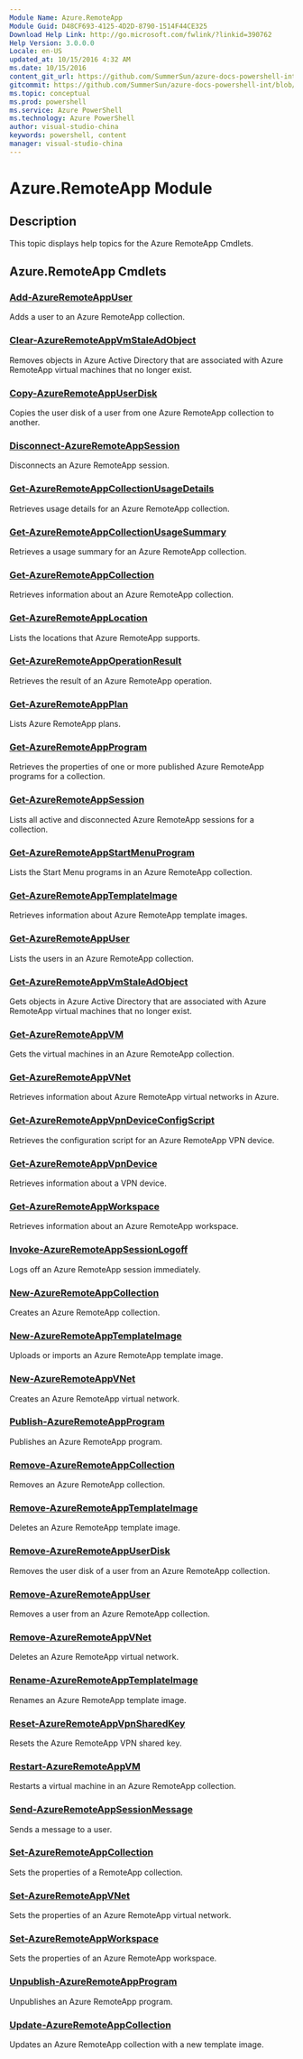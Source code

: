 ```yaml
---
Module Name: Azure.RemoteApp
Module Guid: D48CF693-4125-4D2D-8790-1514F44CE325
Download Help Link: http://go.microsoft.com/fwlink/?linkid=390762
Help Version: 3.0.0.0
Locale: en-US
updated_at: 10/15/2016 4:32 AM
ms.date: 10/15/2016
content_git_url: https://github.com/SummerSun/azure-docs-powershell-int/blob/master/azureps-cmdlets-docs/ServiceManagement/Azure.RemoteApp/v2.0/CmdletMDs/Azure.RemoteApp.md
gitcommit: https://github.com/SummerSun/azure-docs-powershell-int/blob/1bfd8e268acfc1799ad3f17c5a982578f54443cf/azureps-cmdlets-docs/ServiceManagement/Azure.RemoteApp/v2.0/CmdletMDs/Azure.RemoteApp.md
ms.topic: conceptual
ms.prod: powershell
ms.service: Azure PowerShell
ms.technology: Azure PowerShell
author: visual-studio-china
keywords: powershell, content
manager: visual-studio-china
---
```


# Azure.RemoteApp Module
## Description
This topic displays help topics for the Azure RemoteApp Cmdlets. 

## Azure.RemoteApp Cmdlets
### [Add-AzureRemoteAppUser](Add-AzureRemoteAppUser.md)
Adds a user to an Azure RemoteApp collection.


### [Clear-AzureRemoteAppVmStaleAdObject](Clear-AzureRemoteAppVmStaleAdObject.md)
Removes objects in Azure Active Directory that are associated with Azure RemoteApp virtual machines that no longer exist.


### [Copy-AzureRemoteAppUserDisk](Copy-AzureRemoteAppUserDisk.md)
Copies the user disk of a user from one Azure RemoteApp collection to another.


### [Disconnect-AzureRemoteAppSession](Disconnect-AzureRemoteAppSession.md)
Disconnects an Azure RemoteApp session.


### [Get-AzureRemoteAppCollectionUsageDetails](Get-AzureRemoteAppCollectionUsageDetails.md)
Retrieves usage details for an Azure RemoteApp collection.


### [Get-AzureRemoteAppCollectionUsageSummary](Get-AzureRemoteAppCollectionUsageSummary.md)
Retrieves a usage summary for an Azure RemoteApp collection.


### [Get-AzureRemoteAppCollection](Get-AzureRemoteAppCollection.md)
Retrieves information about an Azure RemoteApp collection.


### [Get-AzureRemoteAppLocation](Get-AzureRemoteAppLocation.md)
Lists the locations that Azure RemoteApp supports.


### [Get-AzureRemoteAppOperationResult](Get-AzureRemoteAppOperationResult.md)
Retrieves the result of an Azure RemoteApp operation.


### [Get-AzureRemoteAppPlan](Get-AzureRemoteAppPlan.md)
Lists Azure RemoteApp plans.


### [Get-AzureRemoteAppProgram](Get-AzureRemoteAppProgram.md)
Retrieves the properties of one or more published Azure RemoteApp programs for a collection.


### [Get-AzureRemoteAppSession](Get-AzureRemoteAppSession.md)
Lists all active and disconnected Azure RemoteApp sessions for a collection.


### [Get-AzureRemoteAppStartMenuProgram](Get-AzureRemoteAppStartMenuProgram.md)
Lists the Start Menu programs in an Azure RemoteApp collection.


### [Get-AzureRemoteAppTemplateImage](Get-AzureRemoteAppTemplateImage.md)
Retrieves information about Azure RemoteApp template images.


### [Get-AzureRemoteAppUser](Get-AzureRemoteAppUser.md)
Lists the users in an Azure RemoteApp collection.


### [Get-AzureRemoteAppVmStaleAdObject](Get-AzureRemoteAppVmStaleAdObject.md)
Gets objects in Azure Active Directory that are associated with Azure RemoteApp virtual machines that no longer exist.


### [Get-AzureRemoteAppVM](Get-AzureRemoteAppVM.md)
Gets the virtual machines in an Azure RemoteApp collection.


### [Get-AzureRemoteAppVNet](Get-AzureRemoteAppVNet.md)
Retrieves information about Azure RemoteApp virtual networks in Azure.


### [Get-AzureRemoteAppVpnDeviceConfigScript](Get-AzureRemoteAppVpnDeviceConfigScript.md)
Retrieves the configuration script for an Azure RemoteApp VPN device.


### [Get-AzureRemoteAppVpnDevice](Get-AzureRemoteAppVpnDevice.md)
Retrieves information about a VPN device.


### [Get-AzureRemoteAppWorkspace](Get-AzureRemoteAppWorkspace.md)
Retrieves information about an Azure RemoteApp workspace.


### [Invoke-AzureRemoteAppSessionLogoff](Invoke-AzureRemoteAppSessionLogoff.md)
Logs off an Azure RemoteApp session immediately.


### [New-AzureRemoteAppCollection](New-AzureRemoteAppCollection.md)
Creates an Azure RemoteApp collection.


### [New-AzureRemoteAppTemplateImage](New-AzureRemoteAppTemplateImage.md)
Uploads or imports an Azure RemoteApp template image.


### [New-AzureRemoteAppVNet](New-AzureRemoteAppVNet.md)
Creates an Azure RemoteApp virtual network.


### [Publish-AzureRemoteAppProgram](Publish-AzureRemoteAppProgram.md)
Publishes an Azure RemoteApp program.


### [Remove-AzureRemoteAppCollection](Remove-AzureRemoteAppCollection.md)
Removes an Azure RemoteApp collection.


### [Remove-AzureRemoteAppTemplateImage](Remove-AzureRemoteAppTemplateImage.md)
Deletes an Azure RemoteApp template image.


### [Remove-AzureRemoteAppUserDisk](Remove-AzureRemoteAppUserDisk.md)
Removes the user disk of a user from an Azure RemoteApp collection.


### [Remove-AzureRemoteAppUser](Remove-AzureRemoteAppUser.md)
Removes a user from an Azure RemoteApp collection.


### [Remove-AzureRemoteAppVNet](Remove-AzureRemoteAppVNet.md)
Deletes an Azure RemoteApp virtual network.


### [Rename-AzureRemoteAppTemplateImage](Rename-AzureRemoteAppTemplateImage.md)
Renames an Azure RemoteApp template image.


### [Reset-AzureRemoteAppVpnSharedKey](Reset-AzureRemoteAppVpnSharedKey.md)
Resets the Azure RemoteApp VPN shared key.


### [Restart-AzureRemoteAppVM](Restart-AzureRemoteAppVM.md)
Restarts a virtual machine in an Azure RemoteApp collection.


### [Send-AzureRemoteAppSessionMessage](Send-AzureRemoteAppSessionMessage.md)
Sends a message to a user.


### [Set-AzureRemoteAppCollection](Set-AzureRemoteAppCollection.md)
Sets the properties of a RemoteApp collection.


### [Set-AzureRemoteAppVNet](Set-AzureRemoteAppVNet.md)
Sets the properties of an Azure RemoteApp virtual network.


### [Set-AzureRemoteAppWorkspace](Set-AzureRemoteAppWorkspace.md)
Sets the properties of an Azure RemoteApp workspace.


### [Unpublish-AzureRemoteAppProgram](Unpublish-AzureRemoteAppProgram.md)
Unpublishes an Azure RemoteApp program.


### [Update-AzureRemoteAppCollection](Update-AzureRemoteAppCollection.md)
Updates an Azure RemoteApp collection with a new template image.



